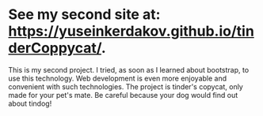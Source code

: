 # See my second site at: https://yuseinkerdakov.github.io/tinderCoppycat/. 
This is my second project. I tried, as soon as I learned about bootstrap, to use this technology. Web development is even more enjoyable and convenient with such technologies. The project is tinder's copycat, only made for your pet's mate.
Be careful because your dog would find out about tindog! 
